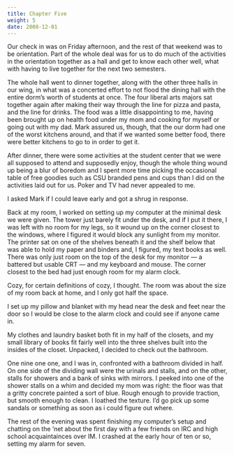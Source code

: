 ```yaml
---
title: Chapter Five
weight: 5
date: 2008-12-01
---
```


Our check in was on Friday afternoon, and the rest of that weekend was
to be orientation. Part of the whole deal was for us to do much of the
activities in the orientation together as a hall and get to know each
other well, what with having to live together for the next two
semesters.

The whole hall went to dinner together, along with the other three halls
in our wing, in what was a concerted effort to not flood the dining hall
with the entire dorm’s worth of students at once. The four liberal arts
majors sat together again after making their way through the line for
pizza and pasta, and the line for drinks. The food was a little
disappointing to me, having been brought up on health food under my mom
and cooking for myself or going out with my dad. Mark assured us,
though, that the our dorm had one of the worst kitchens around, and that
if we wanted some better food, there were better kitchens to go to in
order to get it.

After dinner, there were some activities at the student center that we
were all supposed to attend and supposedly enjoy, though the whole thing
wound up being a blur of boredom and I spent more time picking the
occasional table of free goodies such as CSU branded pens and cups than
I did on the activities laid out for us. Poker and TV had never appealed
to me.

I asked Mark if I could leave early and got a shrug in response.

Back at my room, I worked on setting up my computer at the minimal desk
we were given. The tower just barely fit under the desk, and if I put it
there, I was left with no room for my legs, so it wound up on the corner
closest to the windows, where I figured it would block any sunlight from
my monitor. The printer sat on one of the shelves beneath it and the
shelf below that was able to hold my paper and binders and, I figured,
my text books as well. There was only just room on the top of the desk
for my monitor — a battered but usable CRT — and my keyboard and mouse.
The corner closest to the bed had just enough room for my alarm clock.

Cozy, for certain definitions of cozy, I thought. The room was about the
size of my room back at home, and I only got half the space.

I set up my pillow and blanket with my head near the desk and feet near
the door so I would be close to the alarm clock and could see if anyone
came in.

My clothes and laundry basket both fit in my half of the closets, and my
small library of books fit fairly well into the three shelves built into
the insides of the closet. Unpacked, I decided to check out the
bathroom.

One nine one one, and I was in, confronted with a bathroom divided in
half. On one side of the dividing wall were the urinals and stalls, and
on the other, stalls for showers and a bank of sinks with mirrors. I
peeked into one of the shower stalls on a whim and decided my mom was
right: the floor was that a gritty concrete painted a sort of blue.
Rough enough to provide traction, but smooth enough to clean. I loathed
the texture. I’d go pick up some sandals or something as soon as i could
figure out where.

The rest of the evening was spent finishing my computer’s setup and
chatting on the ’net about the first day with a few friends on IRC and
high school acquaintainces over IM. I crashed at the early hour of ten
or so, setting my alarm for seven.

